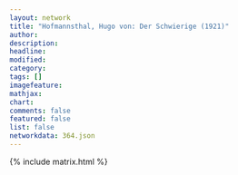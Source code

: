 ```yaml
---
layout: network
title: "Hofmannsthal, Hugo von: Der Schwierige (1921)"
author:
description:
headline:
modified:
category:
tags: []
imagefeature: 
mathjax: 
chart: 
comments: false
featured: false
list: false
networkdata: 364.json
---
```

{% include matrix.html %}
